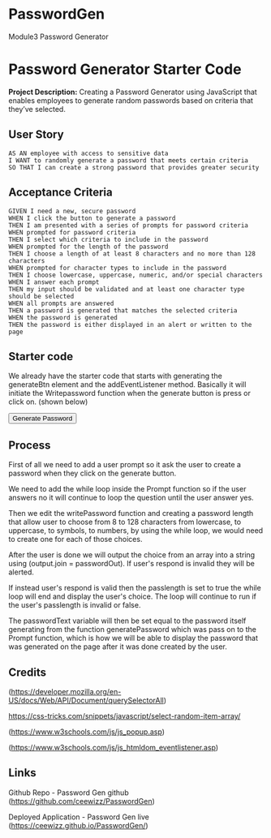 # PasswordGen
Module3 Password Generator


# Password Generator Starter Code
**Project Description:** 
  Creating a Password Generator using JavaScript that enables employees to generate random passwords based on criteria that they’ve selected.

## User Story

```
AS AN employee with access to sensitive data
I WANT to randomly generate a password that meets certain criteria
SO THAT I can create a strong password that provides greater security
```

## Acceptance Criteria

```
GIVEN I need a new, secure password
WHEN I click the button to generate a password
THEN I am presented with a series of prompts for password criteria
WHEN prompted for password criteria
THEN I select which criteria to include in the password
WHEN prompted for the length of the password
THEN I choose a length of at least 8 characters and no more than 128 characters
WHEN prompted for character types to include in the password
THEN I choose lowercase, uppercase, numeric, and/or special characters
WHEN I answer each prompt
THEN my input should be validated and at least one character type should be selected
WHEN all prompts are answered
THEN a password is generated that matches the selected criteria
WHEN the password is generated
THEN the password is either displayed in an alert or written to the page
```

## Starter code
We already have the starter code that starts with generating the generateBtn element and the addEventListener method. Basically it will initiate the Writepassword function when the generate button is press or click on. (shown below) 

<div class="card-footer">
          <button id="generate" class="btn">Generate Password</button>


## Process
First of all we need to add a user prompt so it ask the user to create a password when they click on the generate button. 

We need to add the while loop inside the Prompt function so if the user answers no it will continue to loop the question until the user answer yes. 

Then we edit the writePassword function and creating a password length that allow user to choose from 8 to 128 characters from lowercase, to uppercase, to symbols, to numbers, by using the while loop, we would need to create one for each of those choices.  

After the user is done we will output the choice from an array into a string using (output.join = passwordOut).  If user's respond is invalid they will be alerted.  

If instead user's respond is valid then the passlength is set to true the while loop will end and display the user's choice. The loop will continue to run if the user's passlength is invalid or false. 

The passwordText variable will then be set equal to the password itself generating from the function generatePassword which was pass on to the Prompt function, which is how we will be able to display the password that was generated on the page after it was done created by the user.


## Credits
(https://developer.mozilla.org/en-US/docs/Web/API/Document/querySelectorAll)

https://css-tricks.com/snippets/javascript/select-random-item-array/ 

(https://www.w3schools.com/js/js_popup.asp)

(https://www.w3schools.com/js/js_htmldom_eventlistener.asp)




## Links

Github Repo - Password Gen github (https://github.com/ceewizz/PasswordGen)

Deployed Application - Password Gen live (https://ceewizz.github.io/PasswordGen/)

